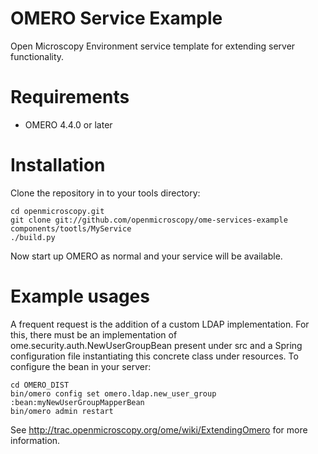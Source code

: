 OMERO Service Example
=====================
Open Microscopy Environment service template for extending server functionality.

Requirements
============

* OMERO 4.4.0 or later

Installation
============

Clone the repository in to your tools directory:

    cd openmicroscopy.git
    git clone git://github.com/openmicroscopy/ome-services-example components/tootls/MyService
    ./build.py

Now start up OMERO as normal and your service will be available.

Example usages
==============

A frequent request is the addition of a custom LDAP implementation. For this,
there must be an implementation of ome.security.auth.NewUserGroupBean present
under src and a Spring configuration file instantiating this concrete class
under resources. To configure the bean in your server:

    cd OMERO_DIST
    bin/omero config set omero.ldap.new_user_group :bean:myNewUserGroupMapperBean
    bin/omero admin restart

See http://trac.openmicroscopy.org/ome/wiki/ExtendingOmero for more information.

